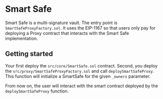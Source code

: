 # Smart Safe

Smart Safe is a multi-signature vault. The entry point is `SmartSafeProxyFactory.sol`. It uses the EIP-1167 so that users only pay for deploying a Proxy contract that interacts with the Smart Safe implementation.

## Getting started

Your first deploy the `src/core/SmartSafe.sol` contract.
Second, you deploy the `src/proxy/SmartSafeProxyFactory.sol` and call `deploySmartSafeProxy`. This function will initialize a SmartSafe for the given `_owners` parameter.

From now on, the user will interact with the smart contract deployed by the `deploySmartSafeProxy` function.
